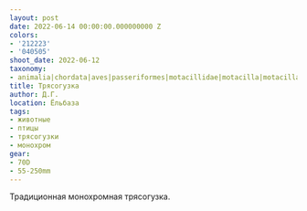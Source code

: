 ```yaml
---
layout: post
date: 2022-06-14 00:00:00.000000000 Z
colors:
- '212223'
- '040505'
shoot_date: 2022-06-12
taxonomy:
- animalia|chordata|aves|passeriformes|motacillidae|motacilla|motacilla alba
title: Трясогузка
author: Д.Г.
location: Ёльбаза
tags:
- животные
- птицы
- трясогузки
- монохром
gear:
- 70D
- 55-250mm
---
```

Традиционная монохромная трясогузка.

